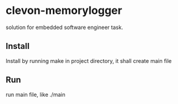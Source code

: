 # clevon-memorylogger
solution for embedded software engineer task. 

## Install
Install by running make in project directory, it shall create main file

## Run
run main file, like ./main